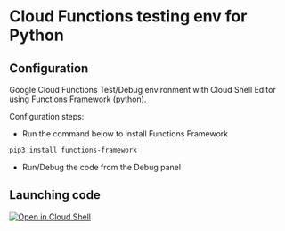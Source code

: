 # Cloud Functions testing env for Python

## Configuration 

Google Cloud Functions Test/Debug environment with Cloud Shell Editor using Functions Framework (python).

Configuration steps:

* Run the command below to install Functions Framework

```bash
pip3 install functions-framework
```
* Run/Debug the code from the <walkthrough-editor-spotlight spotlightId="activity-bar-debug">Debug panel</walkthrough-editor-spotlight>


## Launching code

[![Open in Cloud Shell](https://gstatic.com/cloudssh/images/open-btn.svg)](https://ide.cloud.google.com/?cloudshell_git_repo=https%3A%2F%2Fgithub.com%2FGrappeggia%2Ffunctions-framework-python-sample&cloudshell_open_in_editor=main.py&cloudshell_workspace=%2F&cloudshell_tutorial=README.md)
